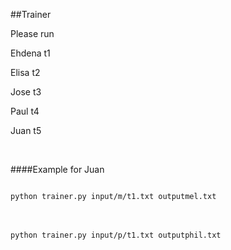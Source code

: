 ##Trainer

Please run

Ehdena t1

Elisa  t2

Jose   t3

Paul   t4

Juan   t5

<br>

####Example for Juan

<code>
python trainer.py input/m/t1.txt outputmel.txt
</code>
<br><br>
<code>
python trainer.py input/p/t1.txt outputphil.txt
</code>